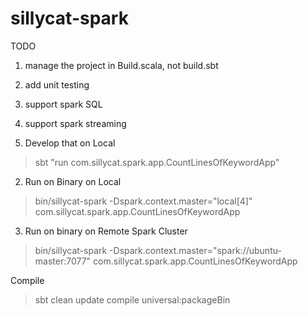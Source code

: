 sillycat-spark
==============

TODO

1. manage the project in Build.scala, not build.sbt
2. add unit testing
3. support spark SQL
4. support spark streaming

1. Develop that on Local
>sbt "run com.sillycat.spark.app.CountLinesOfKeywordApp"

2. Run on Binary on Local
>bin/sillycat-spark -Dspark.context.master="local[4]" com.sillycat.spark.app.CountLinesOfKeywordApp

3. Run on binary on Remote Spark Cluster
>bin/sillycat-spark -Dspark.context.master="spark://ubuntu-master:7077" com.sillycat.spark.app.CountLinesOfKeywordApp

Compile
>sbt clean update compile universal:packageBin